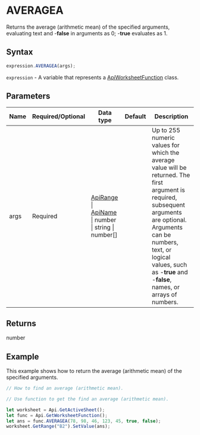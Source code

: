 # AVERAGEA

Returns the average (arithmetic mean) of the specified arguments, evaluating text and -**false** in arguments as 0; -**true** evaluates as 1.

## Syntax

```javascript
expression.AVERAGEA(args);
```

`expression` - A variable that represents a [ApiWorksheetFunction](../ApiWorksheetFunction.md) class.

## Parameters

| **Name** | **Required/Optional** | **Data type** | **Default** | **Description** |
| ------------- | ------------- | ------------- | ------------- | ------------- |
| args | Required | [ApiRange](../../ApiRange/ApiRange.md) \| [ApiName](../../ApiName/ApiName.md) \| number \| string \| number[] |  | Up to 255 numeric values for which the average value will be returned. The first argument is required, subsequent arguments are optional. Arguments can be numbers, text, or logical values, such as -**true** and -**false**, names, or arrays of numbers. |

## Returns

number

## Example

This example shows how to return the average (arithmetic mean) of the specified arguments.

```javascript editor-xlsx
// How to find an average (arithmetic mean).

// Use function to get the find an average (arithmetic mean).

let worksheet = Api.GetActiveSheet();
let func = Api.GetWorksheetFunction();
let ans = func.AVERAGEA(78, 98, 46, 123, 45, true, false);
worksheet.GetRange("B2").SetValue(ans);
```
